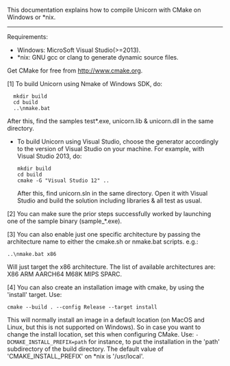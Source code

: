 This documentation explains how to compile Unicorn with CMake on Windows or
*nix.

----

Requirements:

- Windows: MicroSoft Visual Studio(>=2013).
- *nix: GNU gcc or clang to generate dynamic source files.

Get CMake for free from http://www.cmake.org.


[1] To build Unicorn using Nmake of Windows SDK, do:

      mkdir build
      cd build
      ..\nmake.bat

  After this, find the samples test*.exe, unicorn.lib & unicorn.dll
  in the same directory.


- To build Unicorn using Visual Studio, choose the generator accordingly to the
  version of Visual Studio on your machine. For example, with Visual Studio 2013, do:

      mkdir build
      cd build
      cmake -G "Visual Studio 12" ..

  After this, find unicorn.sln in the same directory. Open it with Visual Studio
  and build the solution including libraries & all test as usual.


[2] You can make sure the prior steps successfully worked by launching one of the
  sample binary (sample_*.exe).


[3] You can also enable just one specific architecture by passing the architecture name
  to either the cmake.sh or nmake.bat scripts. e.g.:

    ..\nmake.bat x86

  Will just target the x86 architecture. The list of available architectures are:
 X86 ARM AARCH64 M68K MIPS SPARC.


[4] You can also create an installation image with cmake, by using the 'install' target.
  Use:

    cmake --build . --config Release --target install

  This will normally install an image in a default location (on MacOS and Linux, but this is not supported
  on Windows). So in case you want to change the install location, set this when configuring CMake.
  Use: `-DCMAKE_INSTALL_PREFIX=path` for instance, to put the installation in the 'path' subdirectory of
  the build directory.
  The default value of 'CMAKE_INSTALL_PREFIX' on *nix is '/usr/local'.
